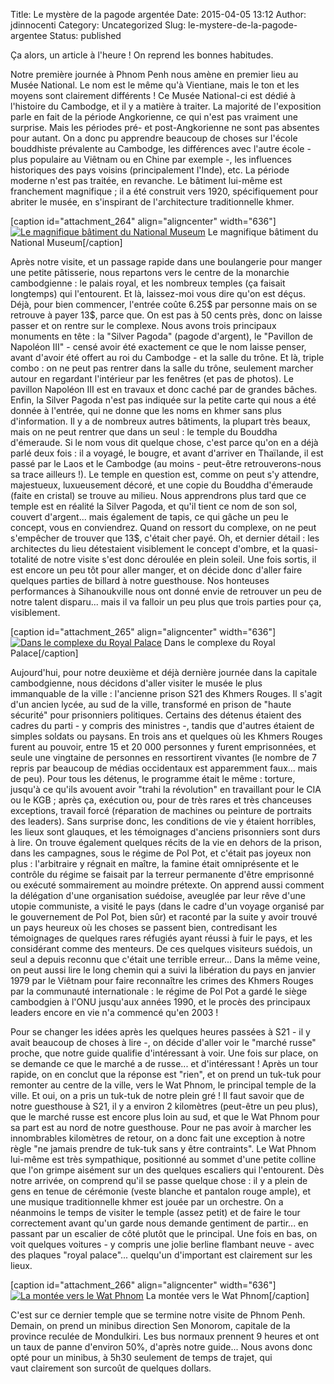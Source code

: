 Title: Le mystère de la pagode argentée
Date: 2015-04-05 13:12
Author: jdinnocenti
Category: Uncategorized
Slug: le-mystere-de-la-pagode-argentee
Status: published

Ça alors, un article à l'heure ! On reprend les bonnes habitudes.

Notre première journée à Phnom Penh nous amène en premier lieu au Musée
National. Le nom est le même qu'à Vientiane, mais le ton et les moyens
sont clairement différents ! Ce Musée National-ci est dédié à l'histoire
du Cambodge, et il y a matière à traiter. La majorité de l'exposition
parle en fait de la période Angkorienne, ce qui n'est pas vraiment une
surprise. Mais les périodes pré- et post-Angkorienne ne sont pas
absentes pour autant. On a donc pu apprendre beaucoup de choses sur
l'école bouddhiste prévalente au Cambodge, les différences avec l'autre
école - plus populaire au Viêtnam ou en Chine par exemple -, les
influences historiques des pays voisins (principalement l'Inde), etc. La
période moderne n'est pas traitée, en revanche. Le bâtiment lui-même est
franchement magnifique ; il a été construit vers 1920, spécifiquement
pour abriter le musée, en s'inspirant de l'architecture traditionnelle
khmer.

<!--more-->

[caption id="attachment\_264" align="aligncenter" width="636"][![Le
magnifique bâtiment du National
Museum](https://astridetjdenasie.files.wordpress.com/2015/04/sam_4587.jpg?w=636)](https://astridetjdenasie.files.wordpress.com/2015/04/sam_4587.jpg)
Le magnifique bâtiment du National Museum[/caption]

Après notre visite, et un passage rapide dans une boulangerie pour
manger une petite pâtisserie, nous repartons vers le centre de la
monarchie cambodgienne : le palais royal, et les nombreux temples (ça
faisait longtemps) qui l'entourent. Et là, laissez-moi vous dire qu'on
est déçus. Déjà, pour bien commencer, l'entrée coûte 6.25\$ par personne
mais on se retrouve à payer 13\$, parce que. On est pas à 50 cents près,
donc on laisse passer et on rentre sur le complexe. Nous avons trois
principaux monuments en tête : la "Silver Pagoda" (pagode d'argent), le
"Pavillon de Napoléon III" - censé avoir été exactement ce que le nom
laisse penser, avant d'avoir été offert au roi du Cambodge - et la salle
du trône. Et là, triple combo : on ne peut pas rentrer dans la salle du
trône, seulement marcher autour en regardant l'intérieur par les
fenêtres (et pas de photos). Le pavillon Napoléon III est en travaux et
donc caché par de grandes bâches. Enfin, la Silver Pagoda n'est pas
indiquée sur la petite carte qui nous a été donnée à l'entrée, qui ne
donne que les noms en khmer sans plus d'information. Il y a de nombreux
autres bâtiments, la plupart très beaux, mais on ne peut rentrer que
dans un seul : le temple du Bouddha d'émeraude. Si le nom vous dit
quelque chose, c'est parce qu'on en a déjà parlé deux fois : il a
voyagé, le bougre, et avant d'arriver en Thaïlande, il est passé par le
Laos et le Cambodge (au moins - peut-être retrouverons-nous sa trace
ailleurs !). Le temple en question est, comme on peut s'y attendre,
majestueux, luxueusement décoré, et une copie du Bouddha d'émeraude
(faite en cristal) se trouve au milieu. Nous apprendrons plus tard que
ce temple est en réalité la Silver Pagoda, et qu'il tient ce nom de son
sol, couvert d'argent... mais également de tapis, ce qui gâche un peu le
concept, vous en conviendrez. Quand on ressort du complexe, on ne peut
s'empêcher de trouver que 13\$, c'était cher payé. Oh, et dernier détail
: les architectes du lieu détestaient visiblement le concept d'ombre, et
la quasi-totalité de notre visite s'est donc déroulée en plein
soleil. Une fois sortis, il est encore un peu tôt pour aller manger, et
on décide donc d'aller faire quelques parties de billard à notre
guesthouse. Nos honteuses performances à Sihanoukville nous ont donné
envie de retrouver un peu de notre talent disparu... mais il va falloir
un peu plus que trois parties pour ça, visiblement.

[caption id="attachment\_265" align="aligncenter" width="636"][![Dans le
complexe du Royal
Palace](https://astridetjdenasie.files.wordpress.com/2015/04/sam_4603.jpg?w=636)](https://astridetjdenasie.files.wordpress.com/2015/04/sam_4603.jpg)
Dans le complexe du Royal Palace[/caption]

Aujourd'hui, pour notre deuxième et déjà dernière journée dans la
capitale cambodgienne, nous décidons d'aller visiter le musée le plus
immanquable de la ville : l'ancienne prison S21 des Khmers Rouges. Il
s'agit d'un ancien lycée, au sud de la ville, transformé en prison de
"haute sécurité" pour prisonniers politiques. Certains des détenus
étaient des cadres du parti - y compris des ministres -, tandis que
d'autres étaient de simples soldats ou paysans. En trois ans et quelques
où les Khmers Rouges furent au pouvoir, entre 15 et 20 000 personnes y
furent emprisonnées, et seule une vingtaine de personnes en ressortirent
vivantes (le nombre de 7 repris par beaucoup de médias occidentaux est
apparemment faux... mais de peu). Pour tous les détenus, le programme
était le même : torture, jusqu'à ce qu'ils avouent avoir "trahi la
révolution" en travaillant pour le CIA ou le KGB ; après ça, exécution
ou, pour de très rares et très chanceuses exceptions, travail forcé
(réparation de machines ou peinture de portraits des leaders). Sans
surprise donc, les conditions de vie y étaient horribles, les lieux sont
glauques, et les témoignages d'anciens prisonniers sont durs à lire. On
trouve également quelques récits de la vie en dehors de la prison, dans
les campagnes, sous le régime de Pol Pot, et c'était pas joyeux non plus
: l'arbitraire y régnait en maître, la famine était omniprésente et le
contrôle du régime se faisait par la terreur permanente d'être
emprisonné ou exécuté sommairement au moindre prétexte. On apprend aussi
comment la délégation d'une organisation suédoise, aveuglée par leur
rêve d'une utopie communiste, a visité le pays (dans le cadre d'un
voyage organisé par le gouvernement de Pol Pot, bien sûr) et raconté par
la suite y avoir trouvé un pays heureux où les choses se passent bien,
contredisant les témoignages de quelques rares réfugiés ayant réussi à
fuir le pays, et les considérant comme des menteurs. De ces quelques
visiteurs suédois, un seul a depuis reconnu que c'était une terrible
erreur... Dans la même veine, on peut aussi lire le long chemin qui a
suivi la libération du pays en janvier 1979 par le Viêtnam pour faire
reconnaître les crimes des Khmers Rouges par la communauté
internationale : le régime de Pol Pot a gardé le siège cambodgien
à l'ONU jusqu'aux années 1990, et le procès des principaux leaders
encore en vie n'a commencé qu'en 2003 !

Pour se changer les idées après les quelques heures passées à S21 - il y
avait beaucoup de choses à lire -, on décide d'aller voir le "marché
russe" proche, que notre guide qualifie d'intéressant à voir. Une fois
sur place, on se demande ce que le marché a de russe... et d'intéressant
! Après un tour rapide, on en conclut que la réponse est "rien", et on
prend un tuk-tuk pour remonter au centre de la ville, vers le Wat Phnom,
le principal temple de la ville. Et oui, on a pris un tuk-tuk de notre
plein gré ! Il faut savoir que de notre guesthouse à S21, il y a environ
2 kilomètres (peut-être un peu plus), que le marché russe est encore
plus loin au sud, et que le Wat Phnom pour sa part est au nord de notre
guesthouse. Pour ne pas avoir à marcher les innombrables kilomètres de
retour, on a donc fait une exception à notre règle "ne jamais prendre de
tuk-tuk sans y être contraints". Le Wat Phnom lui-même est très
sympathique, positionné au sommet d'une petite colline que l'on grimpe
aisément sur un des quelques escaliers qui l'entourent. Dès notre
arrivée, on comprend qu'il se passe quelque chose : il y a plein de gens
en tenue de cérémonie (veste blanche et pantalon rouge ample), et une
musique traditionnelle khmer est jouée par un orchestre. On a néanmoins
le temps de visiter le temple (assez petit) et de faire le tour
correctement avant qu'un garde nous demande gentiment de partir... en
passant par un escalier de côté plutôt que le principal. Une fois en
bas, on voit quelques voitures - y compris une jolie berline flambant
neuve - avec des plaques "royal palace"... quelqu'un d'important est
clairement sur les lieux.

[caption id="attachment\_266" align="aligncenter" width="636"][![La
montée vers le Wat
Phnom](https://astridetjdenasie.files.wordpress.com/2015/04/sam_4623.jpg?w=636)](https://astridetjdenasie.files.wordpress.com/2015/04/sam_4623.jpg)
La montée vers le Wat Phnom[/caption]

C'est sur ce dernier temple que se termine notre visite de Phnom Penh.
Demain, on prend un minibus direction Sen Monorom, capitale de la
province reculée de Mondulkiri. Les bus normaux prennent 9 heures et ont
un taux de panne d'environ 50%, d'après notre guide... Nous avons donc
opté pour un minibus, à 5h30 seulement de temps de trajet, qui
vaut clairement son surcoût de quelques dollars.

